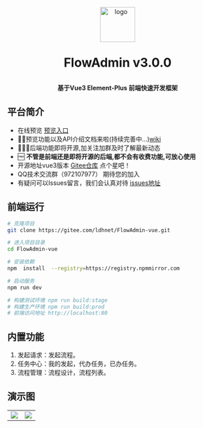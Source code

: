 <p align="center">
	<img alt="logo" src="https://gitee.com/ldhnet/ant-flow/raw/master/public/images/logo.png"  width = "80px"; height= "80px";>
</p>
<h1 align="center" style="margin: 30px 0 30px; font-weight: bold;">FlowAdmin v3.0.0</h1>
<h4 align="center">基于Vue3 Element-Plus 前端快速开发框架</h4>
 
## 平台简介

-  在线预览  [预览入口](http://117.72.70.166/ant-flow/dist/)
-  📢📢预览功能以及API介绍文档来啦(持续完善中...)[wiki](https://gitee.com/ldhnet/FlowAdmin-vue/wikis)
-  📢📢📢后端功能即将开源,加关注加群及时了解最新动态
-  🆓 **不管是前端还是即将开源的后端,都不会有收费功能,可放心使用** 
-  开源地址vue3版本 [Gitee仓库](https://gitee.com/ldhnet/FlowAdmin-vue.git)  点个星吧！ 
 - QQ技术交流群（972107977） 期待您的加入
 - 有疑问可以Issues留言，我们会认真对待
  [issues地址](https://gitee.com/ldhnet/FlowAdmin-vue/issues)

## 前端运行

```bash
# 克隆项目
git clone https://gitee.com/ldhnet/FlowAdmin-vue.git

# 进入项目目录
cd FlowAdmin-vue

# 安装依赖
npm  install  --registry=https://registry.npmmirror.com

# 启动服务
npm run dev

# 构建测试环境 npm run build:stage
# 构建生产环境 npm run build:prod
# 前端访问地址 http://localhost:80
```

## 内置功能

1.  发起请求：发起流程。
2.  任务中心：我的发起，代办任务，已办任务。
3.  流程管理：流程设计，流程列表。 
 
## 演示图 
<table>
    <tr>
        <td><img src="https://gitee.com/ldhnet/HSharpAdmin/raw/master/HSharp.Web/HSharp.Admin.Web/wwwroot/image/demo_1.jpg"/></td>
        <td><img src="https://gitee.com/ldhnet/HSharpAdmin/raw/master/HSharp.Web/HSharp.Admin.Web/wwwroot/image/demo_2.png"/></td>
    </tr> 
</table>
 